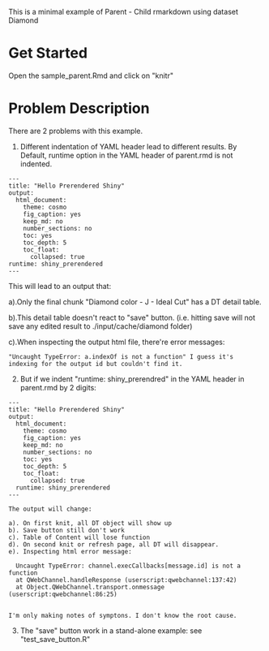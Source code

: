 This is a minimal example of Parent - Child rmarkdown using dataset Diamond

# Get Started
Open the sample_parent.Rmd and click on "knitr"

# Problem Description
There are 2 problems with this example.
  1. Different indentation of YAML header lead to different results. 
   By Default, runtime option in the YAML header of parent.rmd is not indented. 
   
   
    ---
    title: "Hello Prerendered Shiny"
    output:
      html_document:
        theme: cosmo
        fig_caption: yes
        keep_md: no
        number_sections: no
        toc: yes
        toc_depth: 5
        toc_float:
          collapsed: true
    runtime: shiny_prerendered
    ---
    
    
  This will lead to an output that: 
  
  
  a).Only the final chunk "Diamond color - J - Ideal Cut" has a DT detail table. 
  
  b).This detail table doesn't react to "save" button. (i.e. hitting save will not save any edited result to ./input/cache/diamond folder)
  
  c).When inspecting the output html file, there're error messages: 
  
    "Uncaught TypeError: a.indexOf is not a function" I guess it's indexing for the output id but couldn't find it.
  
  
  2. But if we indent "runtime: shiny_prerendred" in the YAML header in parent.rmd by 2 digits:
    
    ---
    title: "Hello Prerendered Shiny"
    output:
      html_document:
        theme: cosmo
        fig_caption: yes
        keep_md: no
        number_sections: no
        toc: yes
        toc_depth: 5
        toc_float:
          collapsed: true
      runtime: shiny_prerendered
    ---
    
    The output will change:
    
    a). On first knit, all DT object will show up
    b). Save button still don't work
    c). Table of Content will lose function
    d). On second knit or refresh page, all DT will disappear. 
    e). Inspecting html error message: 
    
      Uncaught TypeError: channel.execCallbacks[message.id] is not a function
      at QWebChannel.handleResponse (userscript:qwebchannel:137:42)
      at Object.QWebChannel.transport.onmessage (userscript:qwebchannel:86:25)
      
      
    I'm only making notes of symptons. I don't know the root cause. 
     
  3. The "save" button work in a stand-alone example: see "test_save_button.R" 
